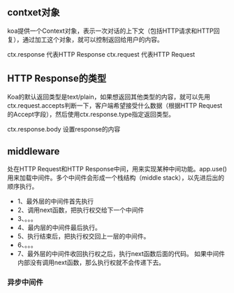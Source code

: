 ## contxet对象
koa提供一个Context对象，表示一次对话的上下文（包括HTTP请求和HTTP回复），通过加工这个对象，就可以控制返回给用户的内容。

ctx.response 代表HTTP Response   ctx.request 代表HTTP Request

## HTTP Response的类型
Koa的默认返回类型是text/plain，如果想返回其他类型的内容，就可以先用ctx.request.accepts判断一下，客户端希望接受什么数据（根据HTTP Request的Accept字段），然后使用ctx.response.type指定返回类型。

ctx.response.body 设置response的内容

## middleware
处在HTTP Request和HTTP Response中间，用来实现某种中间功能。app.use()用来加载中间件。多个中间件会形成一个栈结构（middle stack），以先进后出的顺序执行。
- 1、最外层的中间件首先执行
- 2、调用next函数，把执行权交给下一个中间件
- 3、。。。
- 4、最内层的中间件最后执行。
- 5、执行结束后，把执行权交回上一层的中间件。
- 6、。。。
- 7、最外层的中间件收回执行权之后，执行next函数后面的代码。
如果中间件内部没有调用next函数，那么执行权就不会传递下去。

### 异步中间件
